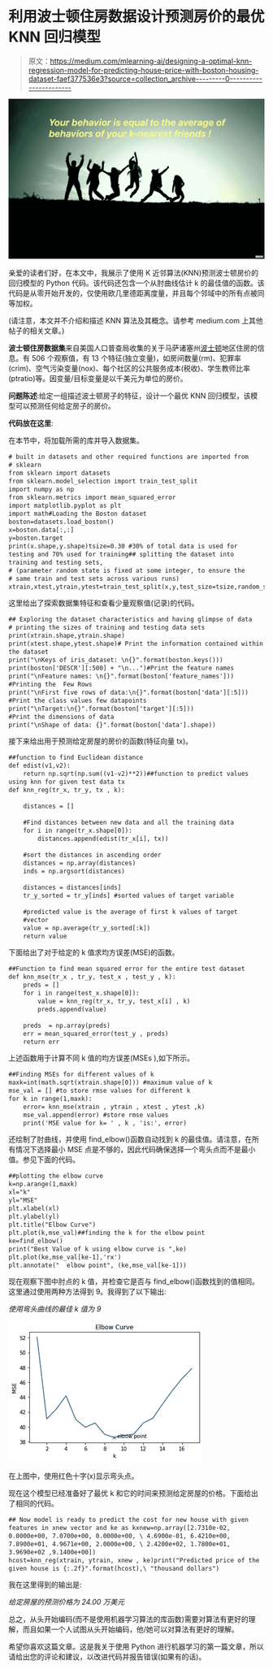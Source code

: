 # 利用波士顿住房数据设计预测房价的最优 KNN 回归模型

> 原文：<https://medium.com/mlearning-ai/designing-a-optimal-knn-regression-model-for-predicting-house-price-with-boston-housing-dataset-faef377536e3?source=collection_archive---------0----------------------->

![](img/6b32d45b7705348843f8138accf93a7d.png)

亲爱的读者们好，在本文中，我展示了使用 K 近邻算法(KNN)预测波士顿房价的回归模型的 Python 代码。该代码还包含一个从肘曲线估计 k 的最佳值的函数。该代码是从零开始开发的，仅使用欧几里德距离度量，并且每个邻域中的所有点被同等加权。

(请注意，本文并不介绍和描述 KNN 算法及其概念。请参考 medium.com 上其他帖子的相关文章。)

**波士顿住房数据集**来自美国人口普查局收集的关于马萨诸塞州[波士顿](http://www.cs.toronto.edu/~delve/data/boston/bostonDetail.html)地区住房的信息。有 506 个观察值，有 13 个特征(独立变量)，如房间数量(rm)、犯罪率(crim)、空气污染变量(nox)、每个社区的公共服务成本(税收)、学生教师比率(ptratio)等。因变量/目标变量是以千美元为单位的房价。

**问题陈述**:给定一组描述波士顿房子的特征，设计一个最优 KNN 回归模型，该模型可以预测任何给定房子的房价。

**代码放在这里**:

在本节中，将加载所需的库并导入数据集。

```
# built in datasets and other required functions are imported from 
# sklearn 
from sklearn import datasets
from sklearn.model_selection import train_test_split
import numpy as np
from sklearn.metrics import mean_squared_error
import matplotlib.pyplot as plt
import math#Loading the Boston dataset
boston=datasets.load_boston()
x=boston.data[:,:]
y=boston.target
print(x.shape,y.shape)tsize=0.30 #30% of total data is used for testing and 70% used for training## splitting the dataset into training and testing sets,
# (parameter random state is fixed at some integer, to ensure the 
# same train and test sets across various runs)
xtrain,xtest,ytrain,ytest=train_test_split(x,y,test_size=tsize,random_state=102)
```

这里给出了探索数据集特征和查看少量观察值(记录)的代码。

```
## Exploring the dataset characteristics and having glimpse of data
# printing the sizes of training and testing data sets
print(xtrain.shape,ytrain.shape)
print(xtest.shape,ytest.shape)# Print the information contained within the dataset
print("\nKeys of iris_dataset: \n{}".format(boston.keys()))
print(boston['DESCR'][:500] + "\n...")#Print the feature names
print("\nFeature names: \n{}".format(boston['feature_names']))
#Printing the  Few Rows
print("\nFirst five rows of data:\n{}".format(boston['data'][:5]))
#Print the class values few datapoints
print("\nTarget:\n{}".format(boston['target'][:5]))
#Print the dimensions of data
print("\nShape of data: {}".format(boston['data'].shape))
```

接下来给出用于预测给定房屋的房价的函数(特征向量 tx)。

```
##function to find Euclidean distance
def edist(v1,v2):
    return np.sqrt(np.sum((v1-v2)**2))##function to predict values using knn for given test data tx
def knn_reg(tr_x, tr_y, tx , k):

    distances = []

    #Find distances between new data and all the training data
    for i in range(tr_x.shape[0]):
        distances.append(edist(tr_x[i], tx))

    #sort the distances in ascending order
    distances = np.array(distances)
    inds = np.argsort(distances)

    distances = distances[inds]
    tr_y_sorted = tr_y[inds] #sorted values of target variable

    #predicted value is the average of first k values of target
    #vector
    value = np.average(tr_y_sorted[:k])
    return value
```

下面给出了对于给定的 k 值求均方误差(MSE)的函数。

```
##Function to find mean squared error for the entire test dataset
def knn_mse(tr_x , tr_y, test_x , test_y , k):
    preds = []
    for i in range(test_x.shape[0]):
        value = knn_reg(tr_x, tr_y, test_x[i] , k)
        preds.append(value)

    preds  = np.array(preds)
    err = mean_squared_error(test_y , preds)
    return err
```

上述函数用于计算不同 k 值的均方误差(MSEs ),如下所示。

```
##Finding MSEs for different values of k 
maxk=int(math.sqrt(xtrain.shape[0])) #maximum value of k 
mse_val = [] #to store rmse values for different k
for k in range(1,maxk):
    error= knn_mse(xtrain , ytrain , xtest , ytest ,k)
    mse_val.append(error) #store rmse values
    print('MSE value for k= ' , k , 'is:', error)
```

还绘制了肘曲线，并使用 find_elbow()函数自动找到 k 的最佳值。请注意，在所有情况下选择最小 MSE 点是不够的，因此代码确保选择一个弯头点而不是最小值。参见下面的代码。

```
##plotting the elbow curve 
k=np.arange(1,maxk)
xl="k"
yl="MSE"
plt.xlabel(xl) 
plt.ylabel(yl)
plt.title("Elbow Curve")
plt.plot(k,mse_val)##finding the k for the elbow point 
ke=find_elbow()
print("Best Value of k using elbow curve is ",ke)
plt.plot(ke,mse_val[ke-1],'rx')
plt.annotate("  elbow point", (ke,mse_val[ke-1]))
```

现在观察下图中肘点的 k 值，并检查它是否与 find_elbow()函数找到的值相同。这里通过使用两种方法得到 9。我得到了以下输出:

*使用弯头曲线的最佳 k 值为 9*

![](img/e1a9e7a67904d1b73212cd3270405947.png)

在上图中，使用红色十字(x)显示弯头点。

现在这个模型已经准备好了最优 k 和它的时间来预测给定房屋的价格。下面给出了相同的代码。

```
## Now model is ready to predict the cost for new house with given features in xnew vector and ke as kxnew=np.array([2.7310e-02, 0.0000e+00, 7.0700e+00, 0.0000e+00, \ 4.6900e-01, 6.4210e+00, 7.8900e+01, 4.9671e+00, 2.0000e+00, \ 2.4200e+02, 1.7800e+01, 3.9690e+02 ,9.1400e+00])
hcost=knn_reg(xtrain, ytrain, xnew , ke)print("Predicted price of the given house is {:.2f}".format(hcost),\ "thousand dollars")
```

我在这里得到的输出是:

*给定房屋的预测价格为 24.00 万美元*

总之，从头开始编码(而不是使用机器学习算法的库函数)需要对算法有更好的理解，而且如果一个人试图从头开始编码，他/她可以对算法有更好的理解。

希望你喜欢这篇文章。这是我关于使用 Python 进行机器学习的第一篇文章，所以请给出您的评论和建议，以改进代码并报告错误(如果有的话)。